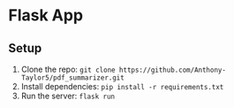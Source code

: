 # Flask App
## Setup
1. Clone the repo: `git clone https://github.com/Anthony-Taylor5/pdf_summarizer.git`
2. Install dependencies: `pip install -r requirements.txt`
3. Run the server: `flask run`
